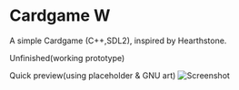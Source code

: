 # Cardgame W
A simple Cardgame (C++,SDL2), inspired by Hearthstone.

Unfinished(working prototype)

Quick preview(using placeholder & GNU art)
![Screenshot](https://user-images.githubusercontent.com/17035272/71309379-6a005880-2407-11ea-9c78-5354e02ee042.png)
